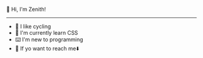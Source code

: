 👋 Hi, I'm Zenith!<hr>
- 🚴 I like cycling
- 🌱 I'm currently learn CSS
- ⌨️ I'm new to programming
- 🔎 If yo want to reach me⬇️



<!---
Zenith48/Zenith48 is a ✨ special ✨ repository because its `README.md` (this file) appears on your GitHub profile.
You can click the Preview link to take a look at your changes.
--->
